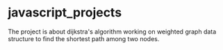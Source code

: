 # javascript_projects
The project is about dijkstra's algorithm working on weighted graph data structure to find the shortest path among two nodes.
